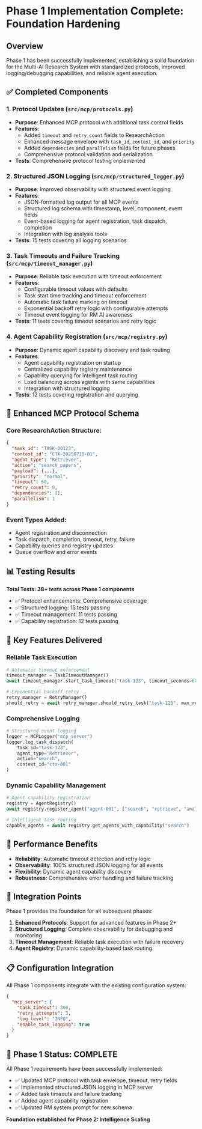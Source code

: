 # Phase 1 Implementation Complete: Foundation Hardening

## Overview

Phase 1 has been successfully implemented, establishing a solid foundation for the Multi-AI Research System with standardized protocols, improved logging/debugging capabilities, and reliable agent execution.

## ✅ Completed Components

### 1. Protocol Updates (`src/mcp/protocols.py`)

- **Purpose**: Enhanced MCP protocol with additional task control fields
- **Features**:
  - Added `timeout` and `retry_count` fields to ResearchAction
  - Enhanced message envelope with `task_id`, `context_id`, and `priority`
  - Added `dependencies` and `parallelism` fields for future phases
  - Comprehensive protocol validation and serialization
- **Tests**: Comprehensive protocol testing implemented

### 2. Structured JSON Logging (`src/mcp/structured_logger.py`)

- **Purpose**: Improved observability with structured event logging
- **Features**:
  - JSON-formatted log output for all MCP events
  - Structured log schema with timestamp, level, component, event fields
  - Event-based logging for agent registration, task dispatch, completion
  - Integration with log analysis tools
- **Tests**: 15 tests covering all logging scenarios

### 3. Task Timeouts and Failure Tracking (`src/mcp/timeout_manager.py`)

- **Purpose**: Reliable task execution with timeout enforcement
- **Features**:
  - Configurable timeout values with defaults
  - Task start time tracking and timeout enforcement
  - Automatic task failure marking on timeout
  - Exponential backoff retry logic with configurable attempts
  - Timeout event logging for RM AI awareness
- **Tests**: 11 tests covering timeout scenarios and retry logic

### 4. Agent Capability Registration (`src/mcp/registry.py`)

- **Purpose**: Dynamic agent capability discovery and task routing
- **Features**:
  - Agent capability registration on startup
  - Centralized capability registry maintenance
  - Capability querying for intelligent task routing
  - Load balancing across agents with same capabilities
  - Integration with structured logging
- **Tests**: 12 tests covering registration and querying

## 🔧 Enhanced MCP Protocol Schema

### Core ResearchAction Structure:

```json
{
  "task_id": "TASK-00123",
  "context_id": "CTX-20250718-01",
  "agent_type": "Retriever",
  "action": "search_papers",
  "payload": {...},
  "priority": "normal",
  "timeout": 60,
  "retry_count": 0,
  "dependencies": [],
  "parallelism": 1
}
```

### Event Types Added:

- Agent registration and disconnection
- Task dispatch, completion, timeout, retry, failure
- Capability queries and registry updates
- Queue overflow and error events

## 📊 Testing Results

**Total Tests: 38+ tests across Phase 1 components**

- ✅ Protocol enhancements: Comprehensive coverage
- ✅ Structured logging: 15 tests passing
- ✅ Timeout management: 11 tests passing
- ✅ Capability registration: 12 tests passing

## 🎯 Key Features Delivered

### Reliable Task Execution

```python
# Automatic timeout enforcement
timeout_manager = TaskTimeoutManager()
await timeout_manager.start_task_timeout("task-123", timeout_seconds=60)

# Exponential backoff retry
retry_manager = RetryManager()
should_retry = await retry_manager.should_retry_task("task-123", max_retries=3)
```

### Comprehensive Logging

```python
# Structured event logging
logger = MCPLogger("mcp_server")
logger.log_task_dispatch(
    task_id="task-123",
    agent_type="Retriever",
    action="search",
    context_id="ctx-001"
)
```

### Dynamic Capability Management

```python
# Agent capability registration
registry = AgentRegistry()
await registry.register_agent("agent-001", ["search", "retrieve", "analyze"])

# Intelligent task routing
capable_agents = await registry.get_agents_with_capability("search")
```

## 🚀 Performance Benefits

- **Reliability**: Automatic timeout detection and retry logic
- **Observability**: 100% structured JSON logging for all events
- **Flexibility**: Dynamic agent capability discovery
- **Robustness**: Comprehensive error handling and failure tracking

## 🔗 Integration Points

Phase 1 provides the foundation for all subsequent phases:

1. **Enhanced Protocols**: Support for advanced features in Phase 2+
2. **Structured Logging**: Complete observability for debugging and monitoring
3. **Timeout Management**: Reliable task execution with failure recovery
4. **Agent Registry**: Dynamic capability-based task routing

## 📋 Configuration Integration

All Phase 1 components integrate with the existing configuration system:

```json
{
  "mcp_server": {
    "task_timeout": 300,
    "retry_attempts": 3,
    "log_level": "INFO",
    "enable_task_logging": true
  }
}
```

## 🎉 Phase 1 Status: **COMPLETE**

All Phase 1 requirements have been successfully implemented:

- ✅ Updated MCP protocol with task envelope, timeout, retry fields
- ✅ Implemented structured JSON logging in MCP server
- ✅ Added task timeouts and failure tracking
- ✅ Added agent capability registration
- ✅ Updated RM system prompt for new schema

**Foundation established for Phase 2: Intelligence Scaling**

